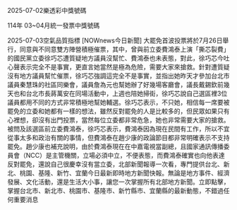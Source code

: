 
2025-07-02樂透彩中獎號碼

                                
114年 03~04月統一發票中獎號碼
                             
2025-07-03空氣品質指標
                              [NOWnews今日新聞] 大罷免首波投票將於7月26日舉行，同意與不同意雙方陣營積極催票，其中，曾與前立委費鴻泰上演「撕芯裂費」的國民黨立委徐巧芯遭質疑地方議員沒幫忙、費鴻泰也未表態，對此，徐巧芯今吐心聲表示完全不是事實，更直言她當然是極為危險，需要大家來搶救。針對遭質疑沒有地方議員幫忙催票，徐巧芯強調這完全不是事實，並指出她昨天才參加台北市議員秦慧珠的社區同樂會，議員詹為元也幫她辦了好幾場客廳會，議長戴錫欽前幾天也和台北市長蔣萬安在同場活動中，上週也陪她掃街，徐巧芯說自己選區裡3位議員都用不同的方式非常積極地幫她輔選。徐巧芯表示，不只她，相信每一席要被罷免的立委和她都有一樣的想法，雖然反對罷免的人是比較多的，但民眾如果只有心裡想，卻沒有出門投票，當然每位立委都非常危急，她也非常需要大家的搶救。被問及該選區前立委費鴻泰，徐巧芯表示，費鴻泰因為現在民間有工作，所以不宜從事太多和政治有關的事情，但費鴻泰在趙少康的政論節目都非常明確表示不支持罷免。趙少康也補充說明，由於費鴻泰現在在中嘉電視當副總，且國家通訊傳播委員會（NCC）是主管機關，立場必須中立，不便表態，而費鴻泰確實也向他表達反對罷免，還說自己很慶幸沒有當立委，北部新聞報導一次看，專門提供台北、新北、桃園、基隆、新竹、宜蘭今日最新即時地方新聞快報。無論是地方事件、經濟發展、文化活動，還是生活大小事，讓您一次掌握所有北部地方新聞。立即點擊，掌握台北市、新北市、桃園市、基隆市、新竹縣市、宜蘭縣的最新動態，不錯過任何重要消息